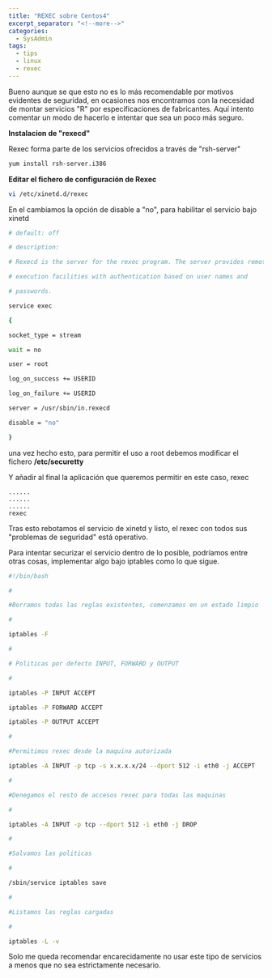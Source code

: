```yaml
---
title: "REXEC sobre Centos4"
excerpt_separator: "<!--more-->"
categories:
  - SysAdmin
tags:
  - tips
  - linux
  - rexec
---
```

Bueno aunque se que esto no es lo más recomendable por motivos evidentes de seguridad, en ocasiones nos encontramos con la necesidad de montar servicios "R" por especificaciones de fabricantes.
Aquí intento comentar un modo de hacerlo e intentar que sea un poco más seguro.
<!--more-->

**Instalacion de "rexecd"**

Rexec forma parte de los servicios ofrecidos a través de "rsh-server"
```bash
yum install rsh-server.i386
```

**Editar el fichero de configuración de Rexec**
```bash
vi /etc/xinetd.d/rexec
```

En el cambiamos la opción de disable a "no", para habilitar el servicio bajo xinetd

```bash
# default: off

# description:

# Rexecd is the server for the rexec program. The server provides remote

# execution facilities with authentication based on user names and

# passwords.

service exec

{

socket_type = stream

wait = no

user = root

log_on_success += USERID

log_on_failure += USERID

server = /usr/sbin/in.rexecd

disable = "no"

}
```

una vez hecho esto, para permitir el uso a root debemos modificar el fichero **/etc/securetty**

Y añadir al final la aplicación que queremos permitir en este caso, rexec

```
......
......
......
rexec
```

Tras esto rebotamos el servicio de xinetd y listo, el rexec con todos sus "problemas de seguridad" está operativo.

Para intentar securizar el servicio dentro de lo posible, podríamos entre otras cosas, implementar algo bajo iptables como lo que sigue.

```bash
#!/bin/bash

#

#Borramos todas las reglas existentes, comenzamos en un estado limpio

#

iptables -F

#

# Politicas por defecto INPUT, FORWARD y OUTPUT

#

iptables -P INPUT ACCEPT

iptables -P FORWARD ACCEPT

iptables -P OUTPUT ACCEPT

#

#Permitimos rexec desde la maquina autorizada

iptables -A INPUT -p tcp -s x.x.x.x/24 --dport 512 -i eth0 -j ACCEPT

#

#Denegamos el resto de accesos rexec para todas las maquinas

#

iptables -A INPUT -p tcp --dport 512 -i eth0 -j DROP

#

#Salvamos las politicas

#

/sbin/service iptables save

#

#Listamos las reglas cargadas

#

iptables -L -v
```

Solo me queda recomendar encarecidamente no usar este tipo de servicios a menos que no sea estrictamente necesario.